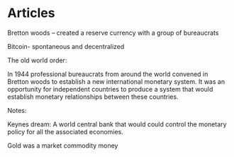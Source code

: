 # Articles

Bretton woods – created a reserve currency with a group of bureaucrats

Bitcoin- spontaneous and decentralized

The old world order:

In 1944 professional bureaucrats from around the world convened in Bretton woods to establish a new international monetary system. It was an opportunity for independent countries to produce a system that would establish monetary relationships between these countries.

Notes:

Keynes dream: A world central bank that would could control the monetary policy for all the associated economies.

Gold was a market commodity money
